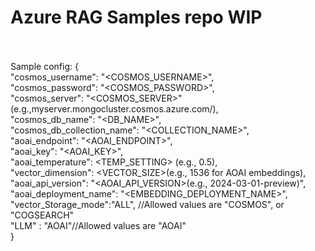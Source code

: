 <h1>Azure RAG Samples repo WIP</h1>

<br/><br/>
Sample config:
{<br/>
    "cosmos_username": "<COSMOS_USERNAME>",<br/>
    "cosmos_password": "<COSMOS_PASSWORD>",<br/>
    "cosmos_server": "<COSMOS_SERVER>" (e.g.,myserver.mongocluster.cosmos.azure.com/),<br/>
    "cosmos_db_name": "<DB_NAME>",<br/>
    "cosmos_db_collection_name": "<COLLECTION_NAME>",<br/>
    "aoai_endpoint": "<AOAI_ENDPOINT>",<br/>
    "aoai_key": "<AOAI_KEY>",<br/>
    "aoai_temperature": <TEMP_SETTING> (e.g., 0.5),<br/>
    "vector_dimension": <VECTOR_SIZE>(e.g., 1536 for AOAI embeddings),<br/>
    "aoai_api_version": "<AOAI_API_VERSION>(e.g., 2024-03-01-preview)",<br/>
    "aoai_deployment_name": "<EMBEDDING_DEPLOYMENT_NAME>",<br/>
    "vector_Storage_mode":"ALL", //Allowed values are "COSMOS", or "COGSEARCH"<br/>
    "LLM" : "AOAI"//Allowed values are "AOAI"<br/>
}
